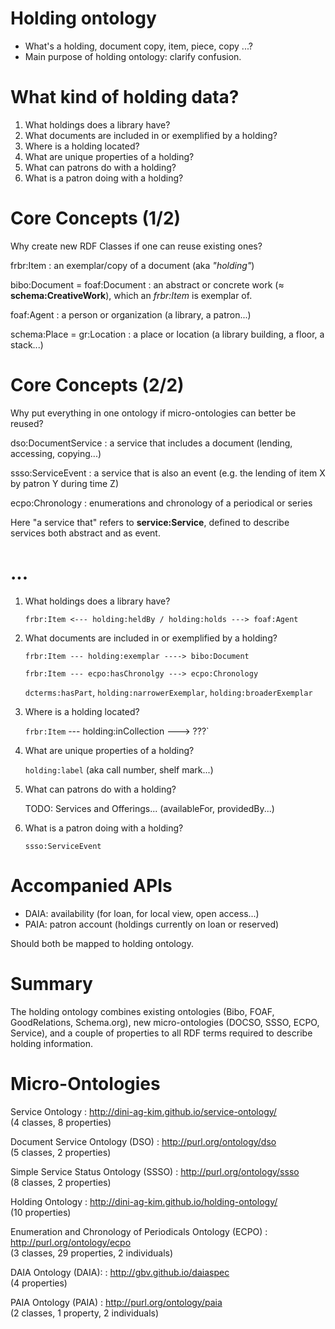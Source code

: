 # Holding ontology

* What's a holding, document copy, item, piece, copy ...?
* Main purpose of holding ontology: 
  clarify confusion.

# What kind of holding data?

1. What holdings does a library have?
2. What documents are included in or exemplified by a holding?
3. Where is a holding located?
4. What are unique properties of a holding?
5. What can patrons do with a holding?
6. What is a patron doing with a holding?

# Core Concepts (1/2)

Why create new RDF Classes if one can reuse existing ones?

frbr:Item
  : an exemplar/copy of a document (aka *"holding"*)

bibo:Document = foaf:Document
  : an abstract or concrete work (≈ **schema:CreativeWork**),
    which an *frbr:Item* is exemplar of.

foaf:Agent
  : a person or organization (a library, a patron...)

schema:Place = gr:Location
  : a place or location (a library building, a floor, a stack...)

# Core Concepts (2/2)

Why put everything in one ontology if micro-ontologies can better be reused?

dso:DocumentService
  : a service that includes a document (lending, accessing, copying...)

ssso:ServiceEvent
  : a service that is also an event 
    (e.g. the lending of item X by patron Y during time Z)

ecpo:Chronology
  : enumerations and chronology of a periodical or series

Here "a service that" refers to **service:Service**, defined to describe
services both abstract and as event.

# ...

1. What holdings does a library have?

   `frbr:Item <--- holding:heldBy / holding:holds ---> foaf:Agent`

2. What documents are included in or exemplified by a holding?

   `frbr:Item --- holding:exemplar ----> bibo:Document`

   `frbr:Item --- ecpo:hasChronolgy ---> ecpo:Chronology`

   `dcterms:hasPart`, `holding:narrowerExemplar`, `holding:broaderExemplar`

3. Where is a holding located?

   `frbr:Item` --- holding:inCollection ---> ???`

4. What are unique properties of a holding?

    `holding:label` (aka call number, shelf mark...)

5. What can patrons do with a holding?

    TODO: Services and Offerings... 
    (availableFor, providedBy...)

6. What is a patron doing with a holding?

    `ssso:ServiceEvent`

# Accompanied APIs

* DAIA: availability (for loan, for local view, open access...)
* PAIA: patron account (holdings currently on loan or reserved)

Should both be mapped to holding ontology.

# Summary

The holding ontology combines existing ontologies (Bibo, FOAF, GoodRelations,
Schema.org), new micro-ontologies (DOCSO, SSSO, ECPO, Service), and a couple of
properties to all RDF terms required to describe holding information.

# Micro-Ontologies

Service Ontology
  : <http://dini-ag-kim.github.io/service-ontology/>\
    (4 classes, 8 properties)

Document Service Ontology (DSO)
  : <http://purl.org/ontology/dso>\
    (5 classes, 2 properties)

Simple Service Status Ontology (SSSO)
  : <http://purl.org/ontology/ssso>\
    (8 classes, 2 properties)

Holding Ontology
  : <http://dini-ag-kim.github.io/holding-ontology/>\
    (10 properties)

Enumeration and Chronology of Periodicals Ontology (ECPO)
  : <http://purl.org/ontology/ecpo>\
    (3 classes, 29 properties, 2 individuals)

DAIA Ontology (DAIA):
  : <http://gbv.github.io/daiaspec>\
    (4 properties)

PAIA Ontology (PAIA)
  : <http://purl.org/ontology/paia>\
    (2 classes, 1 property, 2 individuals)

